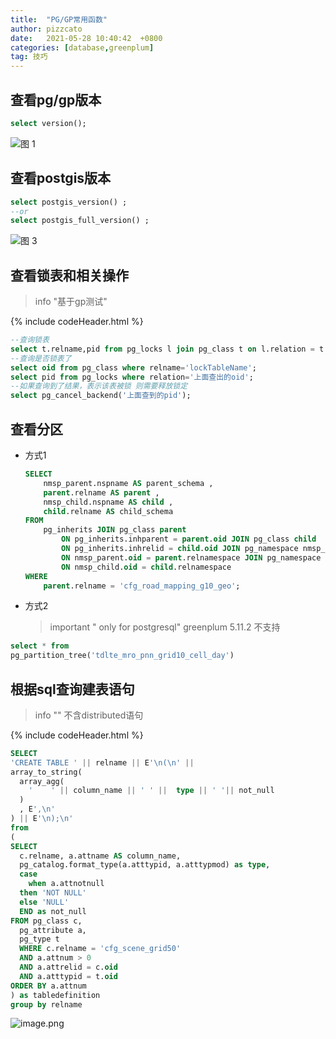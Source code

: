 ```yaml
---
title:  "PG/GP常用函数" 
author: pizzcato
date:   2021-05-28 10:40:42  +0800
categories: [database,greenplum]
tag: 技巧
---
```


## 查看pg/gp版本

```sql
select version();
```

![图 1](https://i.loli.net/2021/05/28/3y6zHjxUJePbpgm.png)  

## 查看postgis版本

```sql
select postgis_version() ;
--or
select postgis_full_version() ;
```

![图 3](https://i.loli.net/2021/05/28/B4kK6MRSLfIscZJ.png)  

## 查看锁表和相关操作

> info "基于gp测试"

{% include codeHeader.html %}  

```sql
--查询锁表
select t.relname,pid from pg_locks l join pg_class t on l.relation = t.oid where t.relkind = 'r'
--查询是否锁表了
select oid from pg_class where relname='lockTableName';
select pid from pg_locks where relation='上面查出的oid';
--如果查询到了结果，表示该表被锁 则需要释放锁定
select pg_cancel_backend('上面查到的pid');

```

## 查看分区

* 方式1  

    ```sql
    SELECT
        nmsp_parent.nspname AS parent_schema ,
        parent.relname AS parent ,
        nmsp_child.nspname AS child ,
        child.relname AS child_schema
    FROM
        pg_inherits JOIN pg_class parent
            ON pg_inherits.inhparent = parent.oid JOIN pg_class child
            ON pg_inherits.inhrelid = child.oid JOIN pg_namespace nmsp_parent
            ON nmsp_parent.oid = parent.relnamespace JOIN pg_namespace nmsp_child
            ON nmsp_child.oid = child.relnamespace
    WHERE
        parent.relname = 'cfg_road_mapping_g10_geo'; 
    ```

* 方式2

    > important " only for postgresql"
    > greenplum 5.11.2 不支持

```sql
select * from  
pg_partition_tree('tdlte_mro_pnn_grid10_cell_day')
```

## 根据sql查询建表语句  

> info  ""
> 不含distributed语句  

{% include codeHeader.html %}  

```sql
SELECT                                          
'CREATE TABLE ' || relname || E'\n(\n' ||
array_to_string(
  array_agg(
    '    ' || column_name || ' ' ||  type || ' '|| not_null
  )
  , E',\n'
) || E'\n);\n'
from
(
SELECT 
  c.relname, a.attname AS column_name,
  pg_catalog.format_type(a.atttypid, a.atttypmod) as type,
  case 
    when a.attnotnull
  then 'NOT NULL' 
  else 'NULL' 
  END as not_null 
FROM pg_class c,
  pg_attribute a,
  pg_type t
  WHERE c.relname = 'cfg_scene_grid50'
  AND a.attnum > 0
  AND a.attrelid = c.oid
  AND a.atttypid = t.oid
ORDER BY a.attnum
) as tabledefinition
group by relname
```  

![image.png](https://i.loli.net/2021/05/28/n9aWzL1kF4Y2XJE.png)  
